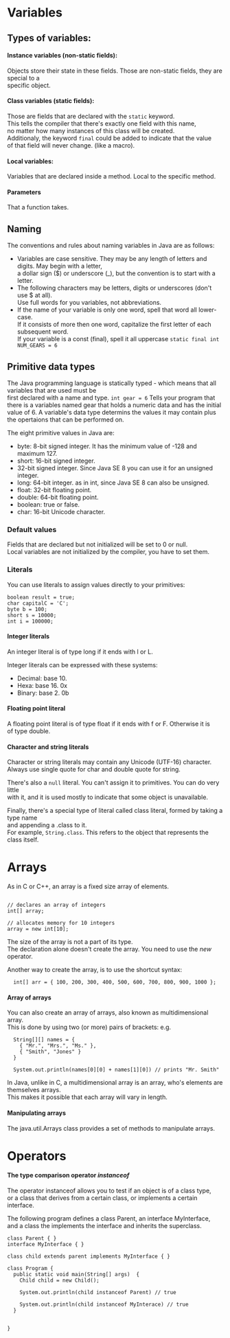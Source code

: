 # Variables

## Types of variables:
#### Instance variables (non-static fields):
Objects store their state in these fields. Those are non-static fields, they are special to a <br>
specific object. 

#### Class variables (static fields):
Those are fields that are declared with the `static` keyword. <br>
This tells the compiler that there's exactly one field with this name, <br>
no matter how many instances of this class will be created. <br>
Additionaly, the keyword `final` could be added to indicate that the value <br>
of that field will never change. (like a macro). <br>

#### Local variables:
Variables that are declared inside a method. Local to the specific method. <br>

#### Parameters
That a function takes. <br>


## Naming
The conventions and rules about naming variables in Java are as follows: <br>

- Variables are case sensitive. They may be any length of letters and digits. May begin with a letter, <br> 
a dollar sign ($) or underscore (_), but the convention is to start with a letter. <br>
- The following characters may be letters, digits or underscores (don't use $ at all). <br>
Use full words for you variables, not abbreviations. 
- If the name of your variable is only one word, spell that word all lower-case. <br>
If it consists of more then one word, capitalize the first letter of each subsequent word. <br>
If your variable is a const (final), spell it all uppercase `static final int NUM_GEARS = 6`

## Primitive data types

The Java programming language is statically typed - which means that all variables that are used must be <br>
first declared with a name and type. 
`int gear = 6`
Tells your program that there is a variables named gear that holds a numeric data and has the initial value of 6.
A variable's data type determins the values it may contain plus the opertaions that can be performed on.

The eight primitive values in Java are:
- byte: 8-bit signed integer. It has the minimum value of -128 and maximum 127.
- short: 16-bit signed integer.
- 32-bit signed integer. Since Java SE 8 you can use it for an unsigned integer. 
- long: 64-bit integer. as in int, since Java SE 8 can also be unsigned. 
- float: 32-bit floating point.
- double: 64-bit floating point.
- boolean: true or false.
- char: 16-bit Unicode character.

### Default values

Fields that are declared but not initialized will be set to 0 or null. <br>
Local variables are not initialized by the compiler, you have to set them. <br>

### Literals
You can use literals to assign values directly to your primitives:

```
boolean result = true;
char capitalC = 'C';
byte b = 100;
short s = 10000;
int i = 100000;
```

#### Integer literals
An integer literal is of type long if it ends with l or L.

Integer literals can be expressed with these systems:
- Decimal: base 10.
- Hexa: base 16. 0x
- Binary: base 2. 0b

#### Floating point literal
A floating point literal is of type float if it ends with f or F. Otherwise it is <br>
of type double. 

#### Character and string literals
Character or string literals may contain any Unicode (UTF-16) character. <br>
Always use single quote for char and double quote for string. 

There's also a `null` literal. You can't assign it to primitives. You can do very little <br>
with it, and it is used mostly to indicate that some object is unavailable.

Finally, there's a special type of literal called class literal, formed by taking a type name <br> 
and appending a .class to it. <br>
For example, `String.class`. This refers to the object that represents the class itself.



# Arrays

As in C or C++, an array is a fixed size array of elements.

```

// declares an array of integers
int[] array;

// allocates memory for 10 integers
array = new int[10];

```

The size of the array is not a part of its type. <br>
The declaration alone doesn't create the array. You need to use the _new_ operator. <br>

Another way to create the array, is to use the shortcut syntax:
```
  int[] arr = { 100, 200, 300, 400, 500, 600, 700, 800, 900, 1000 };
```

#### Array of arrays

You can also create an array of arrays, also known as multidimensional array. <br>
This is done by using two (or more) pairs of brackets: e.g.

```
  String[][] names = {
    { "Mr.", "Mrs.", "Ms." },
    { "Smith", "Jones" }
  }
  
  System.out.println(names[0][0] + names[1][0]) // prints "Mr. Smith"
```

In Java, unlike in C, a multidimensional array is an array, who's elements are themselves arrays. <br>
This makes it possible that each array will vary in length.

#### Manipulating arrays
The java.util.Arrays class provides a set of methods to manipulate arrays.

# Operators

#### The type comparison operator _instanceof_ <br>

The operator instanceof allows you to test if an object is of a class type, <br>
or a class that derives from a certain class, or implements a certain interface. <br>

The following program defines a class Parent, an interface MyInterface, <br>
and a class the implements the interface and inherits the superclass. <br>

```
class Parent { }
interface MyInterface { }

class child extends parent implements MyInterface { }

class Program {
  public static void main(String[] args)  {
    Child child = new Child();
    
    System.out.println(child instanceof Parent) // true
    
    System.out.println(child instanceof MyInterace) // true
  }


}
